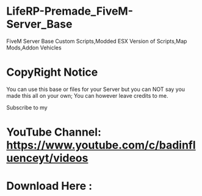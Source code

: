 # LifeRP-Premade_FiveM-Server_Base
FiveM Server Base Custom Scripts,Modded ESX Version of Scripts,Map Mods,Addon Vehicles

# CopyRight Notice
You can use this base or files for your Server 
 but you can NOT say you made this all on your own; You can however
 leave credits to me.
 
 Subscribe to my 
 # YouTube Channel: https://www.youtube.com/c/badinfluenceyt/videos
 
 # Download Here : 
